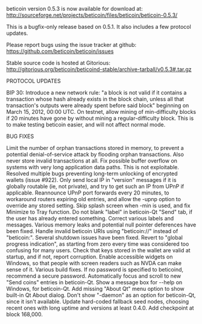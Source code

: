 beticoin version 0.5.3 is now available for download at:
http://sourceforge.net/projects/beticoin/files/beticoin/beticoin-0.5.3/

This is a bugfix-only release based on 0.5.1.
It also includes a few protocol updates.

Please report bugs using the issue tracker at github:
https://github.com/beticoin/beticoin/issues

Stable source code is hosted at Gitorious:
http://gitorious.org/beticoin/beticoind-stable/archive-tarball/v0.5.3#.tar.gz

PROTOCOL UPDATES

BIP 30: Introduce a new network rule: "a block is not valid if it contains a transaction whose hash already exists in the block chain, unless all that transaction's outputs were already spent before said block" beginning on March 15, 2012, 00:00 UTC.
On testnet, allow mining of min-difficulty blocks if 20 minutes have gone by without mining a regular-difficulty block. This is to make testing beticoin easier, and will not affect normal mode.

BUG FIXES

Limit the number of orphan transactions stored in memory, to prevent a potential denial-of-service attack by flooding orphan transactions. Also never store invalid transactions at all.
Fix possible buffer overflow on systems with very long application data paths. This is not exploitable.
Resolved multiple bugs preventing long-term unlocking of encrypted wallets
(issue #922).
Only send local IP in "version" messages if it is globally routable (ie, not private), and try to get such an IP from UPnP if applicable.
Reannounce UPnP port forwards every 20 minutes, to workaround routers expiring old entries, and allow the -upnp option to override any stored setting.
Skip splash screen when -min is used, and fix Minimize to Tray function.
Do not blank "label" in beticoin-Qt "Send" tab, if the user has already entered something.
Correct various labels and messages.
Various memory leaks and potential null pointer deferences have been fixed.
Handle invalid beticoin URIs using "beticoin://" instead of "beticoin:".
Several shutdown issues have been fixed.
Revert to "global progress indication", as starting from zero every time was considered too confusing for many users.
Check that keys stored in the wallet are valid at startup, and if not, report corruption.
Enable accessible widgets on Windows, so that people with screen readers such as NVDA can make sense of it.
Various build fixes.
If no password is specified to beticoind, recommend a secure password.
Automatically focus and scroll to new "Send coins" entries in beticoin-Qt.
Show a message box for --help on Windows, for beticoin-Qt.
Add missing "About Qt" menu option to show built-in Qt About dialog.
Don't show "-daemon" as an option for beticoin-Qt, since it isn't available.
Update hard-coded fallback seed nodes, choosing recent ones with long uptime and versions at least 0.4.0.
Add checkpoint at block 168,000.
